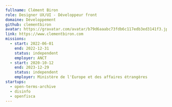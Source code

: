 ```yaml
---
fullname: Clément Biron
role: Designer UX/UI - Développeur front
domaine: Développement
github: clementbiron
avatar: https://gravatar.com/avatar/b79d6aaabc73fdb6c117edb3ed3141f3.jpg?s=512
link: https://www.clementbiron.com
missions:
  - start: 2022-06-01
    end: 2022-12-31
    status: independent
    employer: ANCT
  - start: 2020-10-12
    end: 2023-12-29
    status: independent
    employer: Ministère de l'Europe et des affaires étrangères
startups:
  - open-terms-archive
  - disinfo
  - openfisca
---
```


